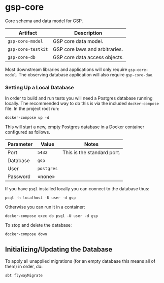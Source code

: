 # gsp-core

Core schema and data model for GSP.

| Artifact           | Description                    |
|--------------------|--------------------------------|
| `gsp-core-model`   | GSP core data model.           |
| `gsp-core-testkit` | GSP core laws and arbitraries. |
| `gsp-core-db`      | GSP core data access objects.  |

Most downstream libraries and applications will only require `gsp-core-model`. The observing database application will also require `gsp-core-dao`.

### Setting Up a Local Database

In order to build and run tests you will need a Postgres database running locally. The recommended way to do this is via the included `docker-compose` file. In the project root run:

```
docker-compose up -d
```

This will start a new, empty Postgres database in a Docker container configured as follows.

| Parameter | Value      | Notes                      |
|-----------|------------|----------------------------|
| Port      | `5432`     | This is the standard port. |
| Database  | `gsp`      |                            |
| User      | `postgres` |                            |
| Password  | «none»     |                            |

If you have `psql` installed locally you can connect to the database thus:

```
psql -h localhost -U user -d gsp
```

Otherwise you can run it in a container:

```
docker-compose exec db psql -U user -d gsp
```

To stop and delete the database:

```
docker-compose down
```

## Initializing/Updating the Database

To apply all unapplied migrations (for an empty database this means all of them) in order, do:

```
sbt flywayMigrate
```





